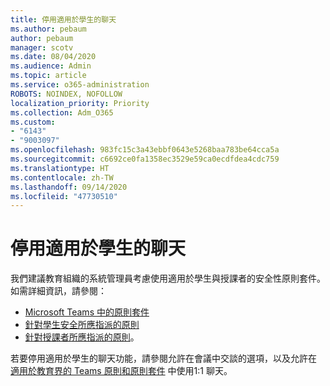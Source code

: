 ```yaml
---
title: 停用適用於學生的聊天
ms.author: pebaum
author: pebaum
manager: scotv
ms.date: 08/04/2020
ms.audience: Admin
ms.topic: article
ms.service: o365-administration
ROBOTS: NOINDEX, NOFOLLOW
localization_priority: Priority
ms.collection: Adm_O365
ms.custom:
- "6143"
- "9003097"
ms.openlocfilehash: 983fc15c3a43ebbf0643e5268baa783be64cca5a
ms.sourcegitcommit: c6692ce0fa1358ec3529e59ca0ecdfdea4cdc759
ms.translationtype: HT
ms.contentlocale: zh-TW
ms.lasthandoff: 09/14/2020
ms.locfileid: "47730510"
---
```

# <a name="disable-chat-for-students"></a>停用適用於學生的聊天

我們建議教育組織的系統管理員考慮使用適用於學生與授課者的安全性原則套件。 如需詳細資訊，請參閱：

- [Microsoft Teams 中的原則套件](https://docs.microsoft.com/microsoftteams/policy-packages-edu#policy-packages-in-microsoft-teams)
- [針對學生安全所應指派的原則](https://docs.microsoft.com/microsoftteams/policy-packages-edu#policies-that-should-be-assigned-for-student-safety)
- [針對授課者所應指派的原則](https://docs.microsoft.com/microsoftteams/policy-packages-edu#policies-that-should-be-assigned-for-educators)。 

若要停用適用於學生的聊天功能，請參閱允許在會議中交談的選項，以及允許在 [ 適用於教育界的 Teams 原則和原則套件](https://docs.microsoft.com/microsoftteams/policy-packages-edu) 中使用1:1 聊天。